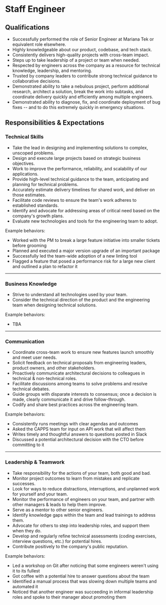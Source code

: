Staff Engineer
==============

<!-- TODO: Add summary -->

## Qualifications

- Successfully performed the role of Senior Engineer at Mariana Tek or equivalent role elsewhere.
- Highly knowledgeable about our product, codebase, and tech stack.
- Consistently delivers high-quality projects with cross-team impact.
- Steps up to take leadership of a project or team when needed.
- Respected by engineers across the company as a resource for technical knowledge, leadership, and mentoring.
- Trusted by company leaders to contribute strong technical guidance to collaborative decisions.
- Demonstrated ability to take a nebulous project, perform additional research, architect a solution, break the work into subtasks, and coordinate delivery quickly and efficiently among multiple engineers.
- Demonstrated ability to diagnose, fix, and coordinate deployment of bug fixes -- and to do this extremely quickly in emergency situations.

## Responsibilities & Expectations

<!-- TODO: Add summary -->

### Technical Skills

- Take the lead in designing and implementing solutions to complex, unscoped problems. 
- Design and execute large projects based on strategic business objectives.
- Work to improve the performance, reliability, and scalability of our applications.
- Provide high-level technical guidance to the team, anticipating and planning for technical problems.
- Accurately estimate delivery timelines for shared work, and deliver on those estimates.
- Facilitate code reviews to ensure the team's work adheres to established standards.
- Identify and advocate for addressing areas of critical need based on the company's growth plans.
- Evaluate new technologies and tools for the engineering team to adopt.

Example behaviors:
- Worked with the PM to break a large feature initiative into smaller tickets before grooming
- Planned and executed a major version upgrade of an important package
- Successfully led the team-wide adoption of a new linting tool
- Flagged a feature that posed a performance risk for a large new client and outlined a plan to refactor it

---
### Business Knowledge

- Strive to understand all technologies used by your team.
- Consider the technical direction of the product and the engineering team when designing technical solutions.

Example behaviors:
- TBA

---
### Communication

- Coordinate cross-team work to ensure new features launch smoothly and meet user needs.
- Solicit feedback on technical proposals from engineering leaders, product owners, and other stakeholders.
- Proactively communicate architectural decisions to colleagues in technical & non-technical roles.
- Facilitate discussions among teams to solve problems and resolve technical debates.
- Guide groups with disparate interests to consensus; once a decision is made, clearly communicate it and drive follow-through.
- Codify and share best practices across the engineering team.

Example behaviors:
- Consistently runs meetings with clear agendas and outcomes
- Asked the CAPPS team for input on API work that will affect them
- Writes timely and thoughtful answers to questions posted in Slack
- Discussed a potential architectural decision with the CTO before committing to it

---
### Leadership & Teamwork

- Take responsibility for the actions of your team, both good and bad.
- Monitor project outcomes to learn from mistakes and replicate successes.
- Look for ways to reduce distractions, interruptions, and unplanned work for yourself and your team.
- Monitor the performance of engineers on your team, and partner with other managers & leads to help them improve.
- Serve as a mentor to other senior engineers.
- Identify knowledge gaps within the team and lead trainings to address them.
- Advocate for others to step into leadership roles, and support them when they do.
- Develop and regularly refine technical assessments (coding exercises, interview questions, etc.) for potential hires.
- Contribute positively to the company's public reputation.

Example behaviors:
- Led a workshop on Git after noticing that some engineers weren't using it to its fullest
- Got coffee with a potential hire to answer questions about the team
- Identified a manual process that was slowing down multiple teams and automated it
- Noticed that another engineer was succeeding in informal leadership roles and spoke to their manager about promoting them
